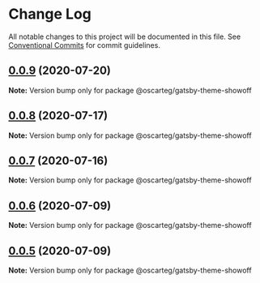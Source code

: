 # Change Log

All notable changes to this project will be documented in this file.
See [Conventional Commits](https://conventionalcommits.org) for commit guidelines.

## [0.0.9](https://github.com/oscarteg/gatsby-themes/compare/@oscarteg/gatsby-theme-showoff@0.0.8...@oscarteg/gatsby-theme-showoff@0.0.9) (2020-07-20)

**Note:** Version bump only for package @oscarteg/gatsby-theme-showoff

## [0.0.8](https://github.com/oscarteg/gatsby-themes/compare/@oscarteg/gatsby-theme-showoff@0.0.7...@oscarteg/gatsby-theme-showoff@0.0.8) (2020-07-17)

**Note:** Version bump only for package @oscarteg/gatsby-theme-showoff

## [0.0.7](https://github.com/oscarteg/gatsby-themes/compare/@oscarteg/gatsby-theme-showoff@0.0.6...@oscarteg/gatsby-theme-showoff@0.0.7) (2020-07-16)

**Note:** Version bump only for package @oscarteg/gatsby-theme-showoff

## [0.0.6](https://github.com/oscarteg/gatsby-themes/compare/@oscarteg/gatsby-theme-showoff@0.0.5...@oscarteg/gatsby-theme-showoff@0.0.6) (2020-07-09)

**Note:** Version bump only for package @oscarteg/gatsby-theme-showoff

## [0.0.5](https://github.com/oscarteg/gatsby-themes/compare/@oscarteg/gatsby-theme-showoff@0.0.4...@oscarteg/gatsby-theme-showoff@0.0.5) (2020-07-09)

**Note:** Version bump only for package @oscarteg/gatsby-theme-showoff
